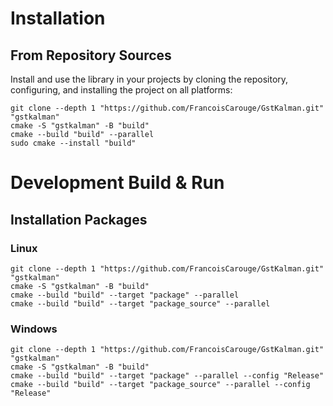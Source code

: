# Installation

## From Repository Sources

Install and use the library in your projects by cloning the repository, configuring, and installing the project on all platforms:

```shell
git clone --depth 1 "https://github.com/FrancoisCarouge/GstKalman.git" "gstkalman"
cmake -S "gstkalman" -B "build"
cmake --build "build" --parallel
sudo cmake --install "build"
```

# Development Build & Run

## Installation Packages

### Linux

```shell
git clone --depth 1 "https://github.com/FrancoisCarouge/GstKalman.git" "gstkalman"
cmake -S "gstkalman" -B "build"
cmake --build "build" --target "package" --parallel
cmake --build "build" --target "package_source" --parallel
```

### Windows

```shell
git clone --depth 1 "https://github.com/FrancoisCarouge/GstKalman.git" "gstkalman"
cmake -S "gstkalman" -B "build"
cmake --build "build" --target "package" --parallel --config "Release"
cmake --build "build" --target "package_source" --parallel --config "Release"
```
